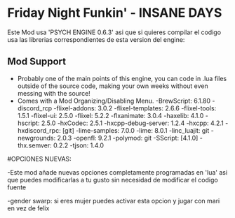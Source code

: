 # Friday Night Funkin' - INSANE DAYS
Este Mod usa 'PSYCH ENGINE 0.6.3' asi que si quieres compilar el codigo usa las librerias correspondientes de esta version del engine:

## Mod Support
* Probably one of the main points of this engine, you can code in .lua files outside of the source code, making your own weeks without even messing with the source!
* Comes with a Mod Organizing/Disabling Menu.
-BrewScript: 6.1.80
-discord_rcp
-flixel-addons: 3.0.2
-flixel-templates: 2.6.6
-flixel-tools: 1.5.1
-flixel-ui: 2.5.0
-flixel: 5.2.2
-flxanimate: 3.0.4
-haxelib: 4.1.0
-hscript: 2.5.0
-hxCodec: 2.5.1
-hxcpp-debug-server: 1.2.4
-hxcpp: 4.2.1
-hxdiscord_rpc: [git]
-lime-samples: 7.0.0
-lime: 8.0.1
-linc_luajit: git
-newgrounds: 2.0.3
-openfl: 9.2.1
-polymod: git
-SScript: [4.1.0]
-thx.semver: 0.2.2
-tjson: 1.4.0

#OPCIONES NUEVAS:

-Este mod añade nuevas opciones completamente programadas en 'lua' asi que puedes modificarlas a tu gusto sin necesidad
de modificar el codigo fuente

-gender swarp: si eres mujer puedes activar esta opcion y jugar con mari en vez de felix
